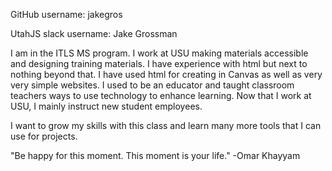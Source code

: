 GitHub username: jakegros

UtahJS slack username: Jake Grossman

I am in the ITLS MS program. I work at USU making materials accessible and designing training materials.  I have experience with html but next to nothing beyond that.  I have used html for creating in Canvas as well as very very simple websites.  I used to be an educator and taught classroom teachers ways to use technology to enhance learning.  Now that I work at USU, I mainly instruct new student employees.

I want to grow my skills with this class and learn many more tools that I can use for projects.

"Be happy for this moment. This moment is your life." 
-Omar Khayyam
